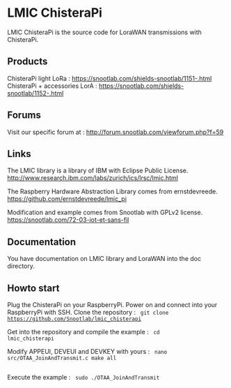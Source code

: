 LMIC ChisteraPi
=============

LMIC ChisteraPi is the source code for LoraWAN transmissions with ChisteraPi.

Products
-------
ChisteraPi light LoRa : https://snootlab.com/shields-snootlab/1151-.html
ChisteraPi + accessories LorA : https://snootlab.com/shields-snootlab/1152-.html

Forums
-------
Visit our specific forum at :
http://forum.snootlab.com/viewforum.php?f=59

Links
-------
The LMIC library is a library of IBM with Eclipse Public License.
http://www.research.ibm.com/labs/zurich/ics/lrsc/lmic.html

The Raspberry Hardware Abstraction Library comes from ernstdevreede.
https://github.com/ernstdevreede/lmic_pi

Modification and example comes from Snootlab with GPLv2 license.
https://snootlab.com/72-03-iot-et-sans-fil

Documentation
---------------------
You have documentation on LMIC library and LoraWAN into the doc directory.

Howto start
------------------
Plug the ChisteraPi on your RaspberryPi.
Power on and connect into your RaspberryPi with SSH.
Clone the repository :
<code>
	git clone https://github.com/Snootlab/lmic_chisterapi
</code>

Get into the repository and compile the example :
<code>
	cd lmic_chisterapi
</code>

Modify APPEUI, DEVEUI and DEVKEY with yours :
<code>
    nano src/OTAA_JoinAndTransmit.c
    make all	
</code>

Execute the example :
<code>
	sudo ./OTAA_JoinAndTransmit
</code>

